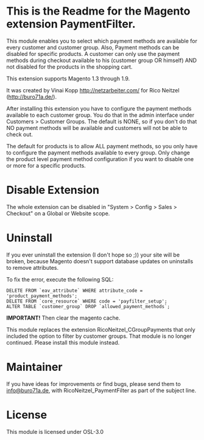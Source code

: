 # This is the Readme for the Magento extension PaymentFilter.

This module enables you to select which payment methods are available for
every customer and customer group. Also, Payment methods can be disabled for specific
products. A customer can only use the payment methods during checkout
available to his (customer group OR himself) AND not disabled for the products in the
shopping cart.

This extension supports Magento 1.3 through 1.9. 

It was created by Vinai Kopp http://netzarbeiter.com/ for Rico Neitzel
(http://buro71a.de/).

After installing this extension you have to configure the payment
methods available to each customer group. You do that in the admin interface
under Customers > Customer Groups. The default is NONE, so if you don't do that NO
payment methods will be available and customers will not be able to check out.

The default for products is to allow ALL payment methods, so you only have to configure
the payment methods available to every group. Only change the product level payment method
configuration if you want to disable one or more for a specific products.

# Disable Extension

The whole extension can be disabled in "System > Config > Sales > Checkout" on a
Global or Website scope.

# Uninstall

If you ever uninstall the extension (I don't hope so ;)) your site will be broken, because
Magento doesn't support database updates on uninstalls to remove attributes.

To fix the error, execute the following SQL:

    DELETE FROM `eav_attribute` WHERE attribute_code = 'product_payment_methods';
    DELETE FROM `core_resource` WHERE code = 'payfilter_setup';
    ALTER TABLE `customer_group` DROP `allowed_payment_methods`;

**IMPORTANT!** Then clear the magento cache.

This module replaces the extension RicoNeitzel_CGroupPayments that only included
the option to filter by customer groups. That module is no longer continued.
Please install this module instead.

# Maintainer

If you have ideas for improvements or find bugs, please send them to info@buro71a.de,
with RicoNeitzel_PaymentFilter as part of the subject line.

# License

This module is licensed under OSL-3.0
